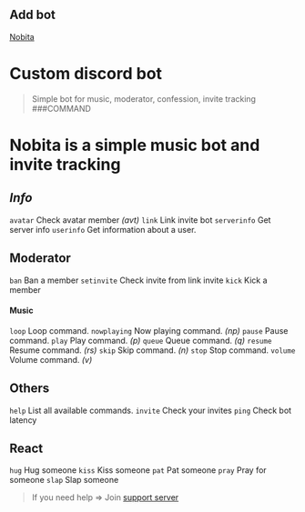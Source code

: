 ## Add bot
[Nobita](https://discord.com/oauth2/authorize?client_id=627531554255798282&scope=bot&permissions=2147351783)
# Custom discord bot
> Simple bot for music, moderator, confession, invite tracking
###COMMAND
# Nobita is a simple music bot and invite tracking


##  _**Info**_
`avatar` Check avatar member *(avt)*
`link` Link invite bot
`serverinfo` Get server info
`userinfo` Get information about a user.
## **Moderator**
`ban` Ban a member
`setinvite` Check invite from link invite
`kick` Kick a member
#### **Music**
`loop` Loop command.
`nowplaying` Now playing command. *(np)*
`pause` Pause command.
`play` Play command. *(p)*
`queue` Queue command. *(q)*
`resume` Resume command. *(rs)*
`skip` Skip command. *(n)*
`stop` Stop command.
`volume` Volume command. *(v)*
## **Others**
`help` List all available commands.
`invite` Check your invites
`ping` Check bot latency
## **React**
`hug` Hug someone
`kiss` Kiss someone
`pat` Pat someone
`pray` Pray for someone
`slap` Slap someone
> If you need help => Join [support server](https://discord.gg/zCmChpX) 
